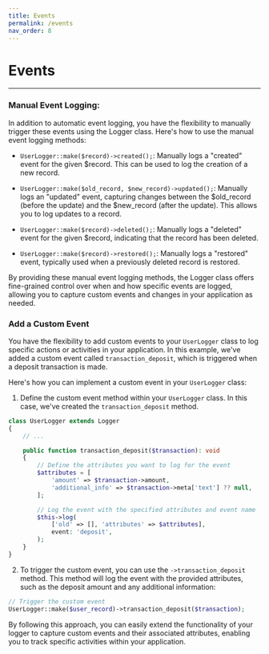 ```yaml
---
title: Events
permalink: /events
nav_order: 8
---
```


# Events

___

### Manual Event Logging:

In addition to automatic event logging, you have the flexibility to manually trigger these events using the Logger class. Here's how to use the manual event logging methods:


- `UserLogger::make($record)->created();`: Manually logs a "created" event for the given $record. This can be used to log the creation of a new record.

- `UserLogger::make($old_record, $new_record)->updated();`: Manually logs an "updated" event, capturing changes between the $old_record (before the update) and the $new_record (after the update). This allows you to log updates to a record.

- `UserLogger::make($record)->deleted();`: Manually logs a "deleted" event for the given $record, indicating that the record has been deleted.

- `UserLogger::make($record)->restored();`: Manually logs a "restored" event, typically used when a previously deleted record is restored.

By providing these manual event logging methods, the Logger class offers fine-grained control over when and how specific events are logged, allowing you to capture custom events and changes in your application as needed.


### Add a Custom Event

You have the flexibility to add custom events to your `UserLogger` class to log specific actions or activities in your application. In this example, we've added a custom event called `transaction_deposit`, which is triggered when a deposit transaction is made.

Here's how you can implement a custom event in your `UserLogger` class:


1. Define the custom event method within your `UserLogger` class. In this case, we've created the `transaction_deposit` method.

```php
class UserLogger extends Logger
{
    // ...

    public function transaction_deposit($transaction): void
    {
        // Define the attributes you want to log for the event
        $attributes = [
            'amount' => $transaction->amount,
            'additional_info' => $transaction->meta['text'] ?? null,
        ];

        // Log the event with the specified attributes and event name
        $this->log(
            ['old' => [], 'attributes' => $attributes],
            event: 'deposit',
        );
    }
}
```

2. To trigger the custom event, you can use the `->transaction_deposit` method. This method will log the event with the provided attributes, such as the deposit amount and any additional information:

```php
// Trigger the custom event
UserLogger::make($user_record)->transaction_deposit($transaction);
```

By following this approach, you can easily extend the functionality of your logger to capture custom events and their associated attributes, enabling you to track specific activities within your application.
